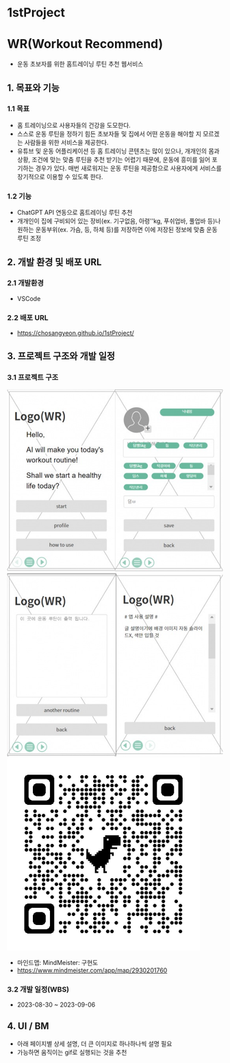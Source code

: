 # 1stProject
# WR(Workout Recommend)
- 운동 초보자를 위한 홈트레이닝 루틴 추천 웹서비스
## 1. 목표와 기능
### 1.1 목표
- 홈 트레이닝으로 사용자들의 건강을 도모한다.
- 스스로 운동 루틴을 정하기 힘든 초보자들 및 집에서 어떤 운동을 해야할 지 모르겠는 사람들을 위한 서비스을 제공한다.
- 유튜브 및 운동 어플리케이션 등 홈 트레이닝 콘텐츠는 많이 있으나, 개개인의 몸과 상황, 조건에 맞는 맞춤 루틴을 추천 받기는 어렵기 때문에, 운동에 흥미를 잃어 포기하는 경우가 있다. 매번 새로워지는 운동 루틴을 제공함으로 사용자에게 서비스를 장기적으로 이용할 수 있도록 한다.
### 1.2 기능
- ChatGPT API 연동으로 홈트레이닝 루틴 추천
- 개개인이 집에 구비되어 있는 장비(ex. 기구없음, 아령''kg, 푸쉬업바, 풀업바 등)나 원하는 운동부위(ex. 가슴, 등, 하체 등)를 저장하면 이에 저장된 정보에 맞춤 운동 루틴 조정
## 2. 개발 환경 및 배포 URL
### 2.1 개발환경
- VSCode
### 2.2 배포 URL
- https://chosangyeon.github.io/1stProject/
## 3. 프로젝트 구조와 개발 일정
### 3.1 프로젝트 구조
![Alt text](img/wr_plan.png)
![Alt text](img/wr_qr.png)
- 마인드맵: MindMeister: 구현도
- https://www.mindmeister.com/app/map/2930201760
### 3.2 개발 일정(WBS)
- 2023-08-30 ~ 2023-09-06
## 4. UI / BM
- 아래 페이지별 상세 설명, 더 큰 이미지로 하나하나씩 설명 필요
- 가능하면 움직이는 gif로 실행되는 것을 추천